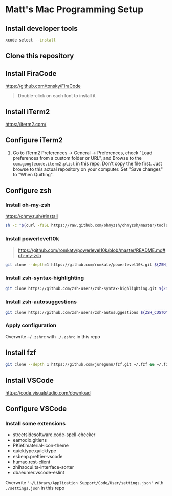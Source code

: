 # Matt's Mac Programming Setup

## Install developer tools

```sh
xcode-select --install
```

## Clone this repository

## Install FiraCode

https://github.com/tonsky/FiraCode

> Double-click on each font to install it

## Install iTerm2

https://iterm2.com/

## Configure iTerm2

1. Go to iTerm2 Preferences -> General -> Preferences, check "Load preferences from a custom folder or URL", and Browse to the `com.googlecode.iterm2.plist` in this repo. Don't copy the file first. Just browse to this actual repository on your computer. Set "Save changes" to "When Quitting".

## Configure zsh

### Install oh-my-zsh

https://ohmyz.sh/#install

```sh
sh -c "$(curl -fsSL https://raw.github.com/ohmyzsh/ohmyzsh/master/tools/install.sh)"
```

### Install powerlevel10k

> https://github.com/romkatv/powerlevel10k/blob/master/README.md#oh-my-zsh

```sh
git clone --depth=1 https://github.com/romkatv/powerlevel10k.git ${ZSH_CUSTOM:-$HOME/.oh-my-zsh/custom}/themes/powerlevel10k
```

### Install zsh-syntax-highlighting

```sh
git clone https://github.com/zsh-users/zsh-syntax-highlighting.git ${ZSH_CUSTOM:-~/.oh-my-zsh/custom}/plugins/zsh-syntax-highlighting
```

### Install zsh-autosuggestions

```sh
git clone https://github.com/zsh-users/zsh-autosuggestions ${ZSH_CUSTOM:-~/.oh-my-zsh/custom}/plugins/zsh-autosuggestions
```

### Apply configuration

Overwrite `~/.zshrc` with `./.zshrc` in this repo 

## Install fzf

```sh
git clone --depth 1 https://github.com/junegunn/fzf.git ~/.fzf && ~/.fzf/install
```

## Install VSCode

https://code.visualstudio.com/download

## Configure VSCode

### Install some extensions

- streetsidesoftware.code-spell-checker
- eamodio.gitlens
- PKief.material-icon-theme
- quicktype.quicktype
- esbenp.prettier-vscode
- humao.rest-client
- zhihaocui.ts-interface-sorter
- dbaeumer.vscode-eslint

Overwrite `'~/Library/Application Support/Code/User/settings.json'` with `./settings.json` in this repo
